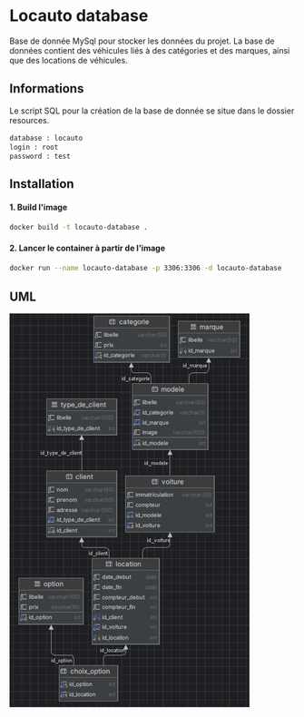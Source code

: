 # Locauto database

Base de donnée MySql pour stocker les données du projet. La base de données contient des véhicules liés à des catégories et des marques, ainsi que des locations de véhicules.

## Informations

Le script SQL pour la création de la base de donnée se situe dans le dossier resources.

```
database : locauto
login : root
password : test
```

## Installation

#### 1. Build l'image

```bash
docker build -t locauto-database .
```

#### 2. Lancer le container à partir de l'image

```bash
docker run --name locauto-database -p 3306:3306 -d locauto-database
```

## UML

![uml.png](resources%2Fuml.png)